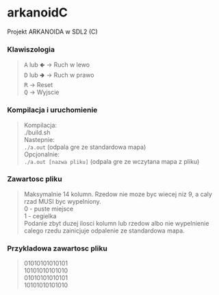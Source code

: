 # arkanoidC
Projekt ARKANOIDA w SDL2 (C)
### Klawiszologia
> <kbd>A</kbd> lub <kbd>🢀</kbd> &rarr; Ruch w lewo</br>
> <kbd>D</kbd> lub <kbd>🢂</kbd> &rarr; Ruch w prawo</br>
> <kbd>R</kbd> &rarr; Reset</br>
> <kbd>Q</kbd> &rarr; Wyjscie</br>

### Kompilacja i uruchomienie
> Kompilacja:</br>
> ./build.sh</br>
> Nastepnie:</br>
> `./a.out` (odpala gre ze standardowa mapa)</br>
> Opcjonalnie:</br>
> `./a.out [nazwa pliku]` (odpala gre ze wczytana mapa z pliku)
### Zawartosc pliku
> Maksymalnie 14 kolumn. Rzedow nie moze byc wiecej niz 9, a caly rzad MUSI byc wypelniony.</br>
> 0 - puste miejsce</br>
> 1 - cegielka</br>
> Podanie zbyt duzej ilosci kolumn lub rzedow albo nie wypelnienie calego rzedu zainicjuje odpalenie ze standardowa mapa.
### Przykladowa zawartosc pliku
> 01010101010101</br>
> 10101010101010</br>
> 01010101010101</br>
> 10101010101010</br>